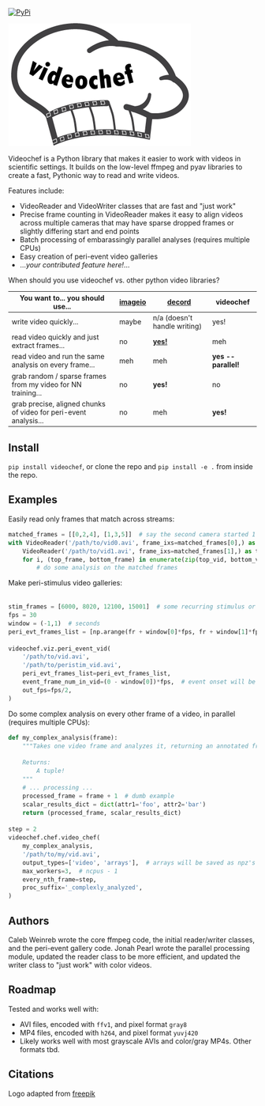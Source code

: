 [![PyPi](https://img.shields.io/pypi/v/videochef)](https://pypi.org/project/videochef/)

![Videochef logo](docs/logo.png)

Videochef is a Python library that makes it easier to work with videos in scientific settings. It builds on the low-level ffmpeg and pyav libraries to create a fast, Pythonic way to read and write videos.

Features include:
* VideoReader and VideoWriter classes that are fast and "just work"
* Precise frame counting in VideoReader makes it easy to align videos across multiple cameras that may have sparse dropped frames or slightly differing start and end points
* Batch processing of embarassingly parallel analyses (requires multiple CPUs)
* Easy creation of peri-event video galleries
* ..._your contributed feature here!_...

When should you use videochef vs. other python video libraries?

| You want to... you should use... | [imageio](https://github.com/imageio/imageio) | [decord](https://github.com/dmlc/decord) | videochef |
| ---          | ---     | ---    | ---       |
write video quickly... | maybe | n/a (doesn't handle writing) | yes!
read video quickly and just extract frames... | no | [**yes!**](https://medium.com/@haydenfaulkner/extracting-frames-fast-from-a-video-using-opencv-and-python-73b9b7dc9661) | meh
read video and run the same analysis on every frame... | meh | meh | **yes -- parallel!**
grab random / sparse frames from my video for NN training... | no | **yes!** | no
grab precise, aligned chunks of video for peri-event analysis... | no | meh | **yes!**

## Install
`pip install videochef`, or clone the repo and `pip install -e .` from inside the repo.

## Examples

Easily read only frames that match across streams:

```python
matched_frames = [[0,2,4], [1,3,5]]  # say the second camera started 1 frame early, and each camera dropped a frame.
with VideoReader('/path/to/vid0.avi', frame_ixs=matched_frames[0],) as bottom_vid, \
    VideoReader('/path/to/vid1.avi', frame_ixs=matched_frames[1],) as top_vid:
    for i, (top_frame, bottom_frame) in enumerate(zip(top_vid, bottom_vid)):
        # do some analysis on the matched frames
```

Make peri-stimulus video galleries:
```python

stim_frames = [6000, 8020, 12100, 15001]  # some recurring stimulus or event
fps = 30
window = (-1,1)  # seconds
peri_evt_frames_list = [np.arange(fr + window[0]*fps, fr + window[1]*fps) for fr in stim_frames]

videochef.viz.peri_event_vid(
    '/path/to/vid.avi',
    '/path/to/peristim_vid.avi',
    peri_evt_frames_list=peri_evt_frames_list,
    event_frame_num_in_vid=(0 - window[0])*fps,  # event onset will be marked in the corner
    out_fps=fps/2,
)

```

Do some complex analysis on every other frame of a video, in parallel (requires multiple CPUs):
```python
def my_complex_analysis(frame):
    """Takes one video frame and analyzes it, returning an annotated frame and some scalars.

    Returns:
        A tuple!
    """
    # ... processing ...
    processed_frame = frame + 1  # dumb example
    scalar_results_dict = dict(attr1='foo', attr2='bar')
    return (processed_frame, scalar_results_dict)

step = 2
videochef.chef.video_chef(
    my_complex_analysis,
    '/path/to/my/vid.avi',
    output_types=['video', 'arrays'],  # arrays will be saved as npz's
    max_workers=3,  # ncpus - 1
    every_nth_frame=step,
    proc_suffix='_complexly_analyzed',
)

```



## Authors
Caleb Weinreb wrote the core ffmpeg code, the initial reader/writer classes, and the peri-event gallery code. Jonah Pearl wrote the parallel processing module, updated the reader class to be more efficient, and updated the writer class to "just work" with color videos. 

## Roadmap
Tested and works well with:
* AVI files, encoded with `ffv1`, and pixel format `gray8`
* MP4 files, encoded with `h264`, and pixel format `yuvj420`
* Likely works well with most grayscale AVIs and color/gray MP4s. Other formats tbd.

## Citations
Logo adapted from [freepik](https://www.freepik.com/free-vector/collection-hand-drawn-chef-hats_1118072.htm#query=chef%20hat&position=8&from_view=search&track=ais)
